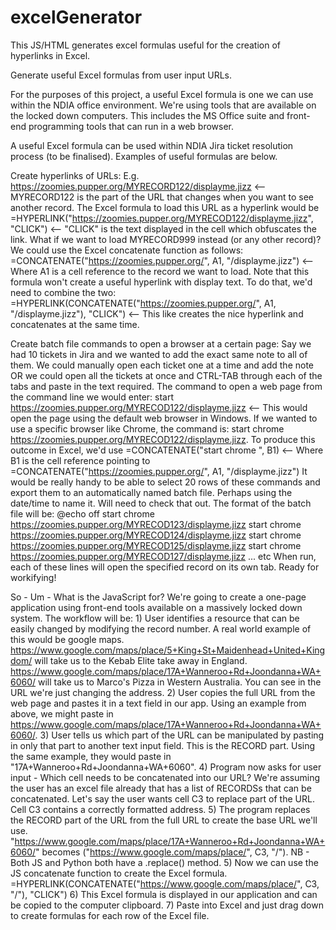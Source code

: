 # excelGenerator
This JS/HTML generates excel formulas useful for the creation of hyperlinks in Excel. 

Generate useful Excel formulas from user input URLs.

For the purposes of this project, a useful Excel formula is one we can use within the NDIA office environment. We're using tools that are available on the locked down computers. This includes the MS Office suite and 
front-end programming tools that can run in a web browser.

A useful Excel formula can be used within NDIA Jira ticket resolution process (to be finalised). Examples of useful formulas are below.

Create hyperlinks of URLs:
	E.g. https://zoomies.pupper.org/MYRECORD122/displayme.jizz <-- MYRECORD122 is the part of the URL that changes when you want to see another record.
	The Excel formula to load this URL as a hyperlink would be =HYPERLINK("https://zoomies.pupper.org/MYRECOD122/displayme.jizz", "CLICK") <-- "CLICK" is the text displayed in the cell which obfuscates the link.
	What if we want to load MYRECORD999 instead (or any other record)? We could use the Excel concatenate function as follows:
	=CONCATENATE("https://zoomies.pupper.org/", A1, "/displayme.jizz") <-- Where A1 is a cell reference to the record we want to load. Note that this formula won't create a useful hyperlink with display text.
	To do that, we'd need to combine the two: =HYPERLINK(CONCATENATE("https://zoomies.pupper.org/", A1, "/displayme.jizz"), "CLICK") <-- This like creates the nice hyperlink and concatenates at the same time.

Create batch file commands to open a browser at a certain page:
	Say we had 10 tickets in Jira and we wanted to add the exact same note to all of them. We could manually open each ticket one at a time and add the note OR we could open all the tickets at once and CTRL-TAB through each of the tabs and paste in the text required.
	The command to open a web page from the command line we would enter: start https://zoomies.pupper.org/MYRECOD122/displayme.jizz <-- This would open the page using the default web browser in Windows.
	If we wanted to use a specific browser like Chrome, the command is: start chrome https://zoomies.pupper.org/MYRECOD122/displayme.jizz. 
	To produce this outcome in Excel, we'd use =CONCATENATE("start chrome ", B1) <-- Where B1 is the cell reference pointing to =CONCATENATE("https://zoomies.pupper.org/", A1, "/displayme.jizz")
	It would be really handy to be able to select 20 rows of these commands and export them to an automatically named batch file. Perhaps using the date/time to name it. Will need to check that out.
	The format of the batch file will be:
		@echo off
		start chrome https://zoomies.pupper.org/MYRECOD123/displayme.jizz
		start chrome https://zoomies.pupper.org/MYRECOD124/displayme.jizz
		start chrome https://zoomies.pupper.org/MYRECOD125/displayme.jizz
		start chrome https://zoomies.pupper.org/MYRECOD127/displayme.jizz
		...
		etc
	When run, each of these lines will open the specified record on its own tab. Ready for workifying!

So - Um - What is the JavaScript for?
	We're going to create a one-page application using front-end tools available on a massively locked down system. The workflow will be:
	1) User identifies a resource that can be easily changed by modifying the record number. 
		A real world example of this would be google maps. https://www.google.com/maps/place/5+King+St+Maidenhead+United+Kingdom/ will take us to the Kebab Elite take away in England. https://www.google.com/maps/place/17A+Wanneroo+Rd+Joondanna+WA+6060/ will take us to Marco's Pizza in Western Australia. You can see in the URL we're just changing the address.
	2) User copies the full URL from the web page and pastes it in a text field in our app. 
		Using an example from above, we might paste in https://www.google.com/maps/place/17A+Wanneroo+Rd+Joondanna+WA+6060/.
	3) User tells us which part of the URL can be manipulated by pasting in only that part to another text input field. This is the RECORD part.
		Using the same example, they would paste in "17A+Wanneroo+Rd+Joondanna+WA+6060".
	4) Program now asks for user input - Which cell needs to be concatenated into our URL? We're assuming the user has an excel file already that has a list of RECORDSs that can be concatenated. 
		Let's say the user wants cell C3 to replace part of the URL. Cell C3 contains a correctly formatted address.
	5) The program replaces the RECORD part of the URL from the full URL to create the base URL we'll use. 
		"https://www.google.com/maps/place/17A+Wanneroo+Rd+Joondanna+WA+6060/" becomes ("https://www.google.com/maps/place/", C3, "/"). NB - Both JS and Python both have a .replace() method.
	5) Now we can use the JS concatenate function to create the Excel formula.
		=HYPERLINK(CONCATENATE("https://www.google.com/maps/place/", C3, "/"), "CLICK")
	6) This Excel formula is displayed in our application and can be copied to the computer clipboard.
	7) Paste into Excel and just drag down to create formulas for each row of the Excel file.

